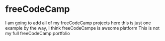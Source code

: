 # freeCodeCamp
I am going to add all of my freeCodeCamp projects here
this is just one example 
by the way, I think freeCodeCampe is awsome platform 
This is not my full freeCodeCamp portfolio





